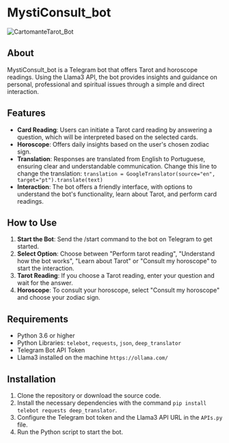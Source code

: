 # MystiConsult_bot

![CartomanteTarot_Bot](https://github.com/parrelladev/CartomanteTarot_Bot/assets/126002318/96500a0d-92fb-4d46-923c-f8ddda593e48)

## About

MystiConsult_bot is a Telegram bot that offers Tarot and horoscope readings. Using the Llama3 API, the bot provides insights and guidance on personal, professional and spiritual issues through a simple and direct interaction.

## Features

- **Card Reading**: Users can initiate a Tarot card reading by answering a question, which will be interpreted based on the selected cards.
- **Horoscope**:  Offers daily insights based on the user's chosen zodiac sign.
- **Translation**: Responses are translated from English to Portuguese, ensuring clear and understandable communication. Change this line to change the translation: `translation = GoogleTranslator(source="en", target="pt").translate(text)`
- **Interaction**: The bot offers a friendly interface, with options to understand the bot's functionality, learn about Tarot, and perform card readings.

## How to Use

1. **Start the Bot**: Send the /start command to the bot on Telegram to get started.
2. **Select Option**: Choose between "Perform tarot reading", "Understand how the bot works", "Learn about Tarot" or "Consult my horoscope" to start the interaction.
3. **Tarot Reading**: If you choose a Tarot reading, enter your question and wait for the answer.
4. **Horoscope**: To consult your horoscope, select "Consult my horoscope" and choose your zodiac sign.

## Requirements

- Python 3.6 or higher
- Python Libraries: `telebot`, `requests`, `json`, `deep_translator`
- Telegram Bot API Token
- Llama3 installed on the machine `https://ollama.com/`

## Installation

1. Clone the repository or download the source code.
2. Install the necessary dependencies with the command `pip install telebot requests deep_translator`.
3. Configure the Telegram bot token and the Llama3 API URL in the `APIs.py` file.
4. Run the Python script to start the bot.